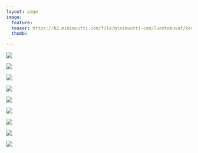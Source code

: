 ```yaml
---
layout: page
image:
  feature:
  teaser: https://b2.minimuutti.com/file/minimuutti-com/luontokuvat/kev%C3%A4t/4/DS52303-245px.jpg
  thumb:

---
```


[![](https://b2.minimuutti.com/file/minimuutti-com/luontokuvat/kev%C3%A4t/3/DS50643-800px.jpg)](https://dl.dropboxusercontent.com/sh/ea1wtnz7z734o12/AAAj-ySx45fkQxQ_p1mAH1UWa/luontokuvat/kev%C3%A4t/3/DS50643.jpg)

[![](https://b2.minimuutti.com/file/minimuutti-com/luontokuvat/kev%C3%A4t/3/DS50644-800px.jpg)](https://dl.dropboxusercontent.com/sh/ea1wtnz7z734o12/AABY4ziJT18RlTBXZVKRLa_6a/luontokuvat/kev%C3%A4t/3/DS50644.jpg)

[![](https://b2.minimuutti.com/file/minimuutti-com/luontokuvat/kev%C3%A4t/3/DS50654-800px.jpg)](https://dl.dropboxusercontent.com/sh/ea1wtnz7z734o12/AACjFgdQP39-0aX_Pd5lSBQpa/luontokuvat/kev%C3%A4t/3/DS50654.jpg)

[![](https://b2.minimuutti.com/file/minimuutti-com/luontokuvat/kev%C3%A4t/3/DS50657-800px.jpg)](https://dl.dropboxusercontent.com/sh/ea1wtnz7z734o12/AAApTIcMWIygvjluFtw78nTla/luontokuvat/kev%C3%A4t/3/DS50657.jpg)

[![](https://b2.minimuutti.com/file/minimuutti-com/luontokuvat/kev%C3%A4t/4/DS52299-800px.jpg)](https://dl.dropboxusercontent.com/sh/ea1wtnz7z734o12/AABQ2itQTv44wexU_11LSIP5a/luontokuvat/kev%C3%A4t/4/DS52299.jpg)

[![](https://b2.minimuutti.com/file/minimuutti-com/luontokuvat/kev%C3%A4t/4/DS52305-800px.jpg)](https://dl.dropboxusercontent.com/sh/ea1wtnz7z734o12/AAA3fxwK9GOaqTU1fJkHAs40a/luontokuvat/kev%C3%A4t/4/DS52305.jpg)

[![](https://b2.minimuutti.com/file/minimuutti-com/luontokuvat/kev%C3%A4t/4/DS52308-800px.jpg)](https://dl.dropboxusercontent.com/sh/ea1wtnz7z734o12/AAD0CeDEayFAxbAuM_D4jOBda/luontokuvat/kev%C3%A4t/4/DS52308.jpg)

[![](https://b2.minimuutti.com/file/minimuutti-com/luontokuvat/kev%C3%A4t/4/DS52310-800px.jpg)](https://dl.dropboxusercontent.com/sh/ea1wtnz7z734o12/AADbyBbL30FZDSrKXVxfM3ISa/luontokuvat/kev%C3%A4t/4/DS52310.jpg)

[![](https://b2.minimuutti.com/file/minimuutti-com/luontokuvat/kev%C3%A4t/4/DS52303-800px.jpg)](https://dl.dropboxusercontent.com/sh/ea1wtnz7z734o12/AABUvyqMChmmDZvSscufTmT9a/luontokuvat/kev%C3%A4t/4/DS52303.jpg)
